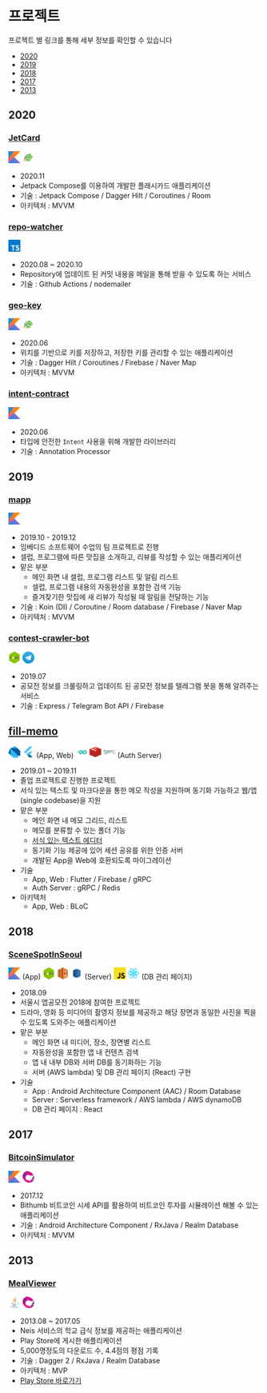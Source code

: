 # 프로젝트

프로젝트 별 링크를 통해 세부 정보를 확인할 수 있습니다

- [2020](#2020)
- [2019](#2019)
- [2018](#2018)
- [2017](#2017)
- [2013](#2013)

## 2020

### [JetCard](https://github.com/namhyun-gu/namhyun-gu/blob/master/projects/jetcard.md)

<p>
  <img src="icons/kotlin.png" height="24" weight="24"/>
  <img src="icons/jetpack.png" height="24" weight="24"/>
</p>

- 2020.11
- Jetpack Compose를 이용하여 개발한 플래시카드 애플리케이션
- 기술 : Jetpack Compose / Dagger Hilt / Coroutines / Room
- 아키텍처 : MVVM

### [repo-watcher](https://github.com/namhyun-gu/namhyun-gu/blob/master/projects/repo-watcher.md)

<p>
  <img src="icons/typescript.png" height="24" weight="24"/>
</p>

- 2020.08 ~ 2020.10
- Repository에 업데이트 된 커밋 내용을 메일을 통해 받을 수 있도록 하는 서비스
- 기술 : Github Actions / nodemailer

### [geo-key](https://github.com/namhyun-gu/namhyun-gu/blob/master/projects/geo-key.md)

<p>
  <img src="icons/kotlin.png" height="24" weight="24"/>
  <img src="icons/jetpack.png" height="24" weight="24"/>
</p>

- 2020.06
- 위치를 기반으로 키를 저장하고, 저장한 키를 관리할 수 있는 애플리케이션
- 기술 : Dagger Hilt / Coroutines / Firebase / Naver Map
- 아키텍처 : MVVM

### [intent-contract](https://github.com/namhyun-gu/namhyun-gu/blob/master/projects/intent-contract.md)

<p>
  <img src="icons/kotlin.png" height="24" weight="24" />
</p>

- 2020.06
- 타입에 안전한 `Intent` 사용을 위해 개발한 라이브러리
- 기술 : Annotation Processor

## 2019

### [mapp](https://github.com/namhyun-gu/namhyun-gu/blob/master/projects/mapp.md)

<p>
  <img src="icons/kotlin.png" height="24" weight="24" />
</p>

- 2019.10 - 2019.12
- 임베디드 소프트웨어 수업의 팀 프로젝트로 진행
- 셀럽, 프로그램에 따른 맛집을 소개하고, 리뷰를 작성할 수 있는 애플리케이션
- 맡은 부분
  - 메인 화면 내 셀럽, 프로그램 리스트 및 알림 리스트
  - 셀럽, 프로그램 내용의 자동완성을 포함한 검색 기능
  - 즐겨찾기한 맛집에 새 리뷰가 작성될 때 알림을 전달하는 기능
- 기술 : Koin (DI) / Coroutine / Room database / Firebase / Naver Map
- 아키텍처 : MVVM

### [contest-crawler-bot](https://github.com/namhyun-gu/namhyun-gu/blob/master/projects/contest-crawler-bot.md)

<p>
  <img src="icons/node.png" height="24" weight="24" />
  <img src="icons/telegram.png" height="24" weight="24" />
</p>

- 2019.07
- 공모전 정보를 크롤링하고 업데이트 된 공모전 정보를 텔레그램 봇을 통해 알려주는 서비스
- 기술 : Express / Telegram Bot API / Firebase

## [fill-memo](https://github.com/namhyun-gu/namhyun-gu/blob/master/projects/fill-memo.md)

<p>
  <img src="icons/dart.png" height="24" weight="24" />
  <img src="icons/flutter.png" height="24" weight="24" />
  (App, Web)
  <img src="icons/go.png" height="24" weight="24" />
  <img src="icons/redis.png" height="24" weight="24" />
  <img src="icons/grpc.png" height="24" weight="24" />
  (Auth Server)
</p>

- 2019.01 ~ 2019.11
- 졸업 프로젝트로 진행한 프로젝트
- 서식 있는 텍스트 및 마크다운을 통한 메모 작성을 지원하며 동기화 가능하고 웹/앱(single codebase)을 지원
- 맡은 부분
  - 메인 화면 내 메모 그리드, 리스트
  - 메모를 분류할 수 있는 폴더 기능
  - [서식 있는 텍스트 에디터](https://github.com/namhyun-gu/flutter_rich_text_editor)
  - 동기화 기능 제공에 있어 세션 공유를 위한 인증 서버
  - 개발된 App을 Web에 호환되도록 마이그레이션
- 기술
  - App, Web : Flutter / Firebase / gRPC
  - Auth Server : gRPC / Redis
- 아키텍처
  - App, Web : BLoC
## 2018

### [SceneSpotInSeoul](https://github.com/namhyun-gu/namhyun-gu/blob/master/projects/SceneSpotInSeoul.md)

<p>
  <img src="icons/kotlin.png" height="24" weight="24" />
  (App)
  <img src="icons/node.png" height="24" weight="24" />
  <img src="icons/aws-lambda.png" height="24" weight="24" />
  <img src="icons/aws-dynamodb.png" height="24" weight="24" />
  (Server)
  <img src="icons/javascript.png" height="24" weight="24" />
  <img src="icons/react.png" height="24" weight="24" />
  (DB 관리 페이지)
</p>

- 2018.09
- 서울시 앱공모전 2018에 참여한 프로젝트
- 드라마, 영화 등 미디어의 촬영지 정보를 제공하고 해당 장면과 동일한 사진을 찍을 수 있도록 도와주는 애플리케이션
- 맡은 부분
  - 메인 화면 내 미디어, 장소, 장면별 리스트
  - 자동완성을 포함한 앱 내 컨텐츠 검색
  - 앱 내 내부 DB와 서버 DB를 동기화하는 기능
  - 서버 (AWS lambda) 및 DB 관리 페이지 (React) 구현
- 기술
  - App : Android Architecture Component (AAC) / Room Database
  - Server : Serverless framework / AWS lambda / AWS dynamoDB
  - DB 관리 페이지 : React

## 2017

### [BitcoinSimulator](https://github.com/namhyun-gu/namhyun-gu/blob/master/projects/BitcoinSimulator.md)

<p>
  <img src="icons/kotlin.png" height="24" weight="24" />
  <img src="icons/rx.png" height="24" weight="24" />
</p>

- 2017.12
- Bithumb 비트코인 시세 API를 활용하여 비트코인 투자를 시뮬레이션 해볼 수 있는 애플리케이션
- 기술 : Android Architecture Component / RxJava / Realm Database
- 아키텍처 : MVVM

## 2013

### [MealViewer](https://github.com/namhyun-gu/namhyun-gu/blob/master/projects/MealViewer.md)

<p>
  <img src="icons/java.png" height="24" weight="24" />
  <img src="icons/rx.png" height="24" weight="24" />
</p>

- 2013.08 ~ 2017.05
- Neis 서비스의 학교 급식 정보를 제공하는 애플리케이션
- Play Store에 게시한 애플리케이션
- 5,000명정도의 다운로드 수, 4.4점의 평점 기록
- 기술 : Dagger 2 / RxJava / Realm Database
- 아키텍처 : MVP
- [Play Store 바로가기](https://play.google.com/store/apps/details?id=com.earlier.yma&pcampaignid=MKT-Other-global-all-co-prtnr-py-PartBadge-Mar2515-1)